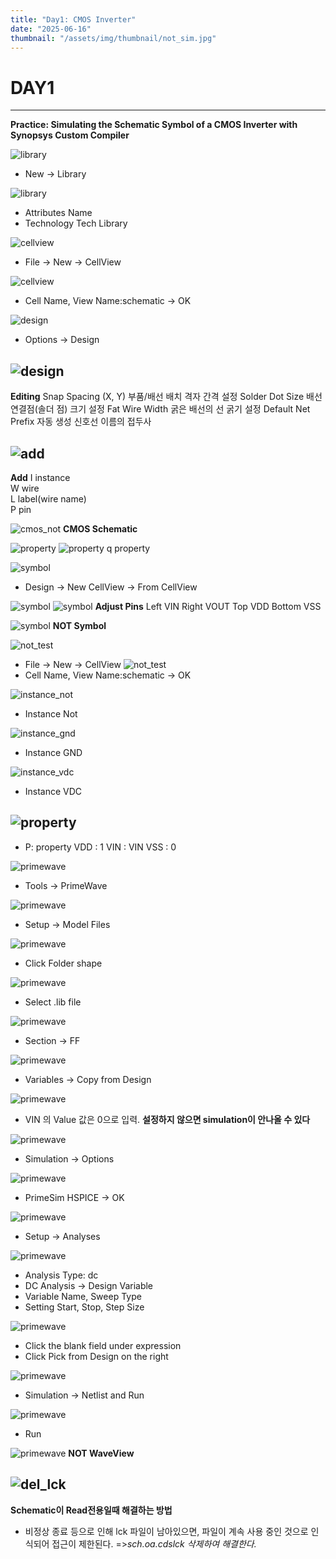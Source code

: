 ```yaml
---
title: "Day1: CMOS Inverter"
date: "2025-06-16"
thumbnail: "/assets/img/thumbnail/not_sim.jpg"
---
```


# DAY1
---

**Practice: Simulating the Schematic Symbol of a CMOS Inverter with Synopsys Custom Compiler**

![library](/assets/img/full_custom/library1.png "Library")
* New -> Library

![library](/assets/img/full_custom/library2.png "Library")
* Attributes Name
* Technology Tech Library 

![cellview](/assets/img/full_custom/cellview1.png "cellview")
* File -> New -> CellView

![cellview](/assets/img/full_custom/cellview2.png "cellview")
* Cell Name, View Name:schematic -> OK

![design](/assets/img/full_custom/design1.png "design")
* Options -> Design

![design](/assets/img/full_custom/design2.png "design")
---
**Editing**
Snap Spacing (X, Y) 부품/배선 배치 격자 간격 설정
Solder Dot Size	    배선 연결점(솔더 점) 크기 설정
Fat Wire Width  	굵은 배선의 선 굵기 설정
Default Net Prefix	자동 생성 신호선 이름의 접두사


![add](/assets/img/full_custom/add.png "add")
---
**Add**
I  instance  
W  wire  
L  label(wire name)  
P  pin  

![cmos_not](/assets/img/full_custom/cmos_not.png "cmos_not")
**CMOS Schematic**

![property](/assets/img/full_custom/property1.png "property")
![property](/assets/img/full_custom/property2.png "property")
q     property

![symbol](/assets/img/full_custom/symbol1.png "symbol")
* Design -> New CellView -> From CellView

![symbol](/assets/img/full_custom/symbol2.png "symbol")
![symbol](/assets/img/full_custom/symbol3.png "symbol")
**Adjust Pins**
Left     VIN
Right    VOUT
Top      VDD
Bottom   VSS

![symbol](/assets/img/full_custom/symbol4.png "symbol")
**NOT Symbol**

![not_test](/assets/img/full_custom/not_test1.png "not_test")
* File -> New -> CellView
![not_test](/assets/img/full_custom/not_test2.png "not_test")
* Cell Name, View Name:schematic -> OK

![instance_not](/assets/img/full_custom/instance_not.png "instance_not")
* Instance Not

![instance_gnd](/assets/img/full_custom/instance_gnd.png "instance_gnd")
* Instance GND

![instance_vdc](/assets/img/full_custom/instance_vdc.png "instance_vdc")
* Instance VDC

![property](/assets/img/full_custom/property3.png "property")
---
* P: property
VDD : 1
VIN : VIN
VSS : 0

![primewave](/assets/img/full_custom/primewave1.png "primewave1")
* Tools -> PrimeWave

![primewave](/assets/img/full_custom/primewave2.png "primewave2")
* Setup -> Model Files

![primewave](/assets/img/full_custom/primewave3.png "primewave3")
* Click Folder shape 

![primewave](/assets/img/full_custom/primewave4.png "primewave4")
* Select .lib file

![primewave](/assets/img/full_custom/primewave5.png "primewave5")
* Section -> FF

![primewave](/assets/img/full_custom/primewave6.png "primewave6")
* Variables -> Copy from Design

![primewave](/assets/img/full_custom/primewave7.png "primewave7")
* VIN 의 Value 값은 0으로 입력. 
**설정하지 않으면 simulation이 안나올 수 있다**

![primewave](/assets/img/full_custom/primewave8.png "primewave8")
* Simulation -> Options

![primewave](/assets/img/full_custom/primewave9.png "primewave9")
* PrimeSim HSPICE -> OK

![primewave](/assets/img/full_custom/primewave10.png "primewave10")
* Setup -> Analyses

![primewave](/assets/img/full_custom/primewave12.png "primewave12")
* Analysis Type: dc
* DC Analysis -> Design Variable
* Variable Name, Sweep Type 
* Setting Start, Stop, Step Size

![primewave](/assets/img/full_custom/primewave13.png "primewave13")
* Click the blank field under expression
* Click Pick from Design on the right

![primewave](/assets/img/full_custom/primewave14.png "primewave14")
* Simulation -> Netlist and Run

![primewave](/assets/img/full_custom/primewave15.png "primewave15")
* Run

![primewave](/assets/img/full_custom/primewave16.png "primewave16")
**NOT WaveView**

![del_lck](/assets/img/full_custom/del_lck.png "del_lck")
---
**Schematic이 Read전용일때 해결하는 방법**
- 비정상 종료 등으로 인해 lck 파일이 남아있으면, 파일이 계속 사용 중인 것으로 인식되어 접근이 제한된다.
=>*sch.oa.cdslck 삭제하여 해결한다.*
